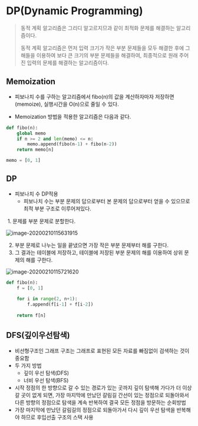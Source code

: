 # DP(Dynamic Programming)

>동적 계획 알고리즘은 그리디 알고르지므과 같이 최적화 문제를 해결하는 알고리즘이다.
>
>동적 계획 알고리즘은 먼저 입력 크기가 작은 부분 문제들을 모두 해결한 후에 그 해들을 이용하여 보다 큰 크기의 부분 문제들을 해결하여, 최종적으로 원래 주어진 입력의 문제를 해결하는 알고리즘이다.



## Memoization

- 피보나치 수를 구하는 알고리즘에서 fibo(n)의 값을 계산하자마자 저장하면(memoize), 실행시간을 O(n)으로 줄일 수 있다.

- Memoization 방법을 적용한 알고리즘은 다음과 같다.



```python
def fibo(n):
    global memo
    if n >= 2 and len(memo) <= n:
        memo.append(fibo(n-1) + fibo(n-2))
    return memo[n]

memo = [0, 1]
```



## DP



- 피보나치 수 DP적용
  - 피보나치 수는 부분 문제의 답으로부터 본 문제의 답으로부터 얻을 수 있으므로 최적 부분 구조로 이루어져있다.



​	1. 문제를 부분 문제로 분할한다.

![image-20200210115631915](C:\Users\multicampus\AppData\Roaming\Typora\typora-user-images\image-20200210115631915.png)

2. 부분 문제로 나누는 일을 끝냈으면 가장 작은 부분 문제부터 해를 구한다.
3. 그 결과는 테이블에 저장하고, 테이블에 저장된 부분 문제의 해를 이용하여 상위 문제의 해를 구한다.

![image-20200210115721620](C:\Users\multicampus\AppData\Roaming\Typora\typora-user-images\image-20200210115721620.png)

``` python
def fibo(n):
    f = [0, 1]
    
    for i in range(2, n+1):
        f.append(f[i-1] + f[i-2])
    
    return f[n]
```



## DFS(깊이우선탐색)

- 비선형구조인 그래프 구조는 그래프로 표현된 모든 자료를 빠짐없이 검색하는 것이 중요함
- 두 가지 방법
  - 깊이 우선 탐색(DFS)
  - 너비 우선 탐색(BFS)
- 시작 정점의 한 방향으로 갈 수 있는 경로가 있는 곳까지 깊이 탐색해 가다가 더 이상 갈 곳이 없게 되면, 가장 마지막에 만났던 갈림길 간선이 있는 정점으로 되돌아와서 다른 방향의 정점으로 탐색을 계속 반복하여 결국 모든 정점을 방문하는 순회방법
- 가장 마지막에 만났던 갈림길의 정점으로 되돌아가서 다시 깊이 우선 탐색을 반복해야 하므로 후입선출 구조의 스택 사용



